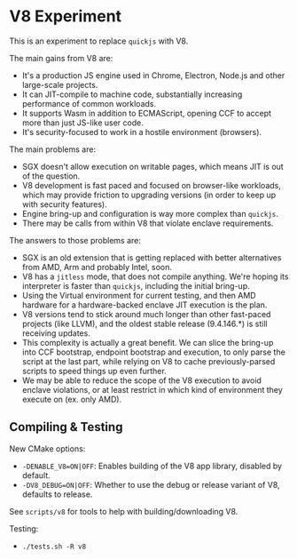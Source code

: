 # V8 Experiment

This is an experiment to replace `quickjs` with V8.

The main gains from V8 are:

- It's a production JS engine used in Chrome, Electron, Node.js and other large-scale projects.
- It can JIT-compile to machine code, substantially increasing performance of common workloads.
- It supports Wasm in addition to ECMAScript, opening CCF to accept more than just JS-like user code.
- It's security-focused to work in a hostile environment (browsers).

The main problems are:

- SGX doesn't allow execution on writable pages, which means JIT is out of the question.
- V8 development is fast paced and focused on browser-like workloads, which may provide friction to upgrading versions (in order to keep up with security features).
- Engine bring-up and configuration is way more complex than `quickjs`.
- There may be calls from within V8 that violate enclave requirements.

The answers to those problems are:

- SGX is an old extension that is getting replaced with better alternatives from AMD, Arm and probably Intel, soon.
- V8 has a `jitless` mode, that does not compile anything. We're hoping its interpreter is faster than `quickjs`, including the initial bring-up.
- Using the Virtual environment for current testing, and then AMD hardware for a hardware-backed enclave JIT execution is the plan.
- V8 versions tend to stick around much longer than other fast-paced projects (like LLVM), and the oldest stable release (9.4.146.\*) is still receiving updates.
- This complexity is actually a great benefit. We can slice the bring-up into CCF bootstrap, endpoint bootstrap and execution, to only parse the script at the last part, while relying on V8 to cache previously-parsed scripts to speed things up even further.
- We may be able to reduce the scope of the V8 execution to avoid enclave violations, or at least restrict in which kind of environment they execute on (ex. only AMD).

## Compiling & Testing

New CMake options:

- `-DENABLE_V8=ON|OFF`: Enables building of the V8 app library, disabled by default.
- `-DV8_DEBUG=ON|OFF`: Whether to use the debug or release variant of V8, defaults to release.

See `scripts/v8` for tools to help with building/downloading V8.

Testing:

- `./tests.sh -R v8`
